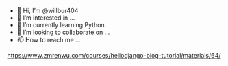 - 👋 Hi, I’m @willbur404
- 👀 I’m interested in ...
- 🌱 I’m currently learning Python.
- 💞️ I’m looking to collaborate on ...
- 📫 How to reach me ...

<!---
willbur404/willbur404 is a ✨ special ✨ repository because its `README.md` (this file) appears on your GitHub profile.
You can click the Preview link to take a look at your changes.
--->
<!-- 教程地址 -->
https://www.zmrenwu.com/courses/hellodjango-blog-tutorial/materials/64/
